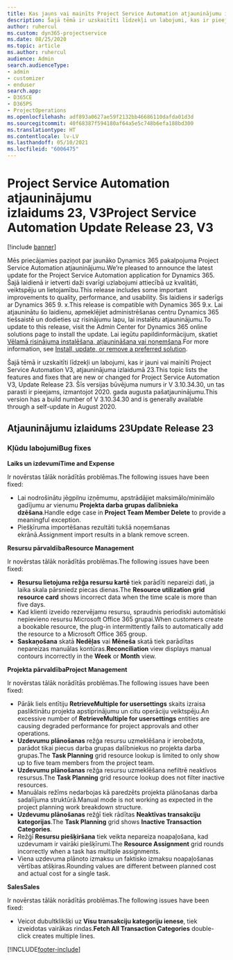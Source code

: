 ```yaml
---
title: Kas jauns vai mainīts Project Service Automation atjauninājumu izlaidumā 23, V3
description: Šajā tēmā ir uzskaitīti līdzekļi un labojumi, kas ir pieejami Project Service Automation atjauninājumu izlaidumā 23, V3.
author: ruhercul
ms.custom: dyn365-projectservice
ms.date: 08/25/2020
ms.topic: article
ms.author: ruhercul
audience: Admin
search.audienceType:
- admin
- customizer
- enduser
search.app:
- D365CE
- D365PS
- ProjectOperations
ms.openlocfilehash: adf893a0627ae59f2132bb46686110dafda01d3d
ms.sourcegitcommit: 40f68387f594180af64a5e5c748b6efa188bd300
ms.translationtype: HT
ms.contentlocale: lv-LV
ms.lasthandoff: 05/10/2021
ms.locfileid: "6006475"
---
```

# <a name="project-service-automation-update-release-23-v3"></a><span data-ttu-id="4e9bf-103">Project Service Automation atjauninājumu izlaidums 23, V3</span><span class="sxs-lookup"><span data-stu-id="4e9bf-103">Project Service Automation Update Release 23, V3</span></span>

[!include [banner](../includes/psa-now-project-operations.md)]

<span data-ttu-id="4e9bf-104">Mēs priecājamies paziņot par jaunāko Dynamics 365 pakalpojuma Project Service Automation atjauninājumu.</span><span class="sxs-lookup"><span data-stu-id="4e9bf-104">We’re pleased to announce the latest update for the Project Service Automation application for Dynamics 365.</span></span> <span data-ttu-id="4e9bf-105">Šajā laidienā ir ietverti daži svarīgi uzlabojumi attiecībā uz kvalitāti, veiktspēju un lietojamību.</span><span class="sxs-lookup"><span data-stu-id="4e9bf-105">This release includes some important improvements to quality, performance, and usability.</span></span> <span data-ttu-id="4e9bf-106">Šis laidiens ir saderīgs ar Dynamics 365 9. x.</span><span class="sxs-lookup"><span data-stu-id="4e9bf-106">This release is compatible with Dynamics 365 9.x.</span></span> <span data-ttu-id="4e9bf-107">Lai atjauninātu šo laidienu, apmeklējiet administrēšanas centru Dynamics 365 tiešsaistē un dodieties uz risinājumu lapu, lai instalētu atjauninājumu.</span><span class="sxs-lookup"><span data-stu-id="4e9bf-107">To update to this release, visit the Admin Center for Dynamics 365 online solutions page to install the update.</span></span> <span data-ttu-id="4e9bf-108">Lai iegūtu papildinformācijum, skatiet [Vēlamā risinājuma instalēšana, atjaunināšana vai noņemšana](/power-platform/admin/install-remove-preferred-solution).</span><span class="sxs-lookup"><span data-stu-id="4e9bf-108">For more information, see [Install, update, or remove a preferred solution](/power-platform/admin/install-remove-preferred-solution).</span></span>

<span data-ttu-id="4e9bf-109">Šajā tēmā ir uzskaitīti līdzekļi un labojumi, kas ir jauni vai mainīti Project Service Automation V3, atjauninājuma izlaidumā 23.</span><span class="sxs-lookup"><span data-stu-id="4e9bf-109">This topic lists the features and fixes that are new or changed for Project Service Automation V3, Update Release 23.</span></span> <span data-ttu-id="4e9bf-110">Šīs versijas būvējuma numurs ir V 3.10.34.30, un tas parasti ir pieejams, izmantojot 2020. gada augusta pašatjauninājumu.</span><span class="sxs-lookup"><span data-stu-id="4e9bf-110">This version has a build number of V 3.10.34.30 and is generally available through a self-update in August 2020.</span></span>

## <a name="update-release-23"></a><span data-ttu-id="4e9bf-111">Atjauninājumu izlaidums 23</span><span class="sxs-lookup"><span data-stu-id="4e9bf-111">Update Release 23</span></span>

### <a name="bug-fixes"></a><span data-ttu-id="4e9bf-112">Kļūdu labojumi</span><span class="sxs-lookup"><span data-stu-id="4e9bf-112">Bug fixes</span></span>

<span data-ttu-id="4e9bf-113">**Laiks un izdevumi**</span><span class="sxs-lookup"><span data-stu-id="4e9bf-113">**Time and Expense**</span></span>

<span data-ttu-id="4e9bf-114">Ir novērstas tālāk norādītās problēmas.</span><span class="sxs-lookup"><span data-stu-id="4e9bf-114">The following issues have been fixed:</span></span>
- <span data-ttu-id="4e9bf-115">Lai nodrošinātu jēgpilnu izņēmumu, apstrādājiet maksimālo/minimālo gadījumu ar vienumu **Projekta darba grupas dalībnieka dzēšana**.</span><span class="sxs-lookup"><span data-stu-id="4e9bf-115">Handle edge case in **Project Team Member Delete** to provide a meaningful exception.</span></span>
- <span data-ttu-id="4e9bf-116">Piešķīruma importēšanas rezultāti tukšā noņemšanas ekrānā.</span><span class="sxs-lookup"><span data-stu-id="4e9bf-116">Assignment import results in a blank remove screen.</span></span>

<span data-ttu-id="4e9bf-117">**Resursu pārvaldība**</span><span class="sxs-lookup"><span data-stu-id="4e9bf-117">**Resource Management**</span></span>

<span data-ttu-id="4e9bf-118">Ir novērstas tālāk norādītās problēmas.</span><span class="sxs-lookup"><span data-stu-id="4e9bf-118">The following issues have been fixed:</span></span>

- <span data-ttu-id="4e9bf-119">**Resursu lietojuma režģa resursu kartē** tiek parādīti nepareizi dati, ja laika skala pārsniedz piecas dienas.</span><span class="sxs-lookup"><span data-stu-id="4e9bf-119">The **Resource utilization grid resource card** shows incorrect data when the time scale is more than five days.</span></span>
- <span data-ttu-id="4e9bf-120">Kad klienti izveido rezervējamu resursu, spraudnis periodiski automātiski nepievieno resursu Microsoft Office 365 grupai.</span><span class="sxs-lookup"><span data-stu-id="4e9bf-120">When customers create a bookable resource, the plug-in intermittently fails to automatically add the resource to a Microsoft Office 365 group.</span></span>
- <span data-ttu-id="4e9bf-121">**Saskaņošana** skatā **Nedēļas** vai **Mēneša** skatā tiek parādītas nepareizas manuālas kontūras.</span><span class="sxs-lookup"><span data-stu-id="4e9bf-121">**Reconciliation** view displays manual contours incorrectly in the **Week** or **Month** view.</span></span>

<span data-ttu-id="4e9bf-122">**Projekta pārvaldība**</span><span class="sxs-lookup"><span data-stu-id="4e9bf-122">**Project Management**</span></span>

<span data-ttu-id="4e9bf-123">Ir novērstas tālāk norādītās problēmas.</span><span class="sxs-lookup"><span data-stu-id="4e9bf-123">The following issues have been fixed:</span></span>

- <span data-ttu-id="4e9bf-124">Pārāk liels entītiju **RetrieveMultiple for usersettings** skaits izraisa pasliktinātu projekta apstiprinājumu un citu operāciju veiktspēju.</span><span class="sxs-lookup"><span data-stu-id="4e9bf-124">An excessive number of **RetrieveMultiple for usersettings** entities are causing degraded performance for project approvals and other operations.</span></span>
- <span data-ttu-id="4e9bf-125">**Uzdevumu plānošanas** režģa resursu uzmeklēšana ir ierobežota, parādot tikai piecus darba grupas dalībniekus no projekta darba grupas.</span><span class="sxs-lookup"><span data-stu-id="4e9bf-125">The **Task Planning** grid resource lookup is limited to only show up to five team members from the project team.</span></span> 
- <span data-ttu-id="4e9bf-126">**Uzdevumu plānošanas** režģa resursu uzmeklēšana nefiltrē neaktīvos resursus.</span><span class="sxs-lookup"><span data-stu-id="4e9bf-126">The **Task Planning** grid resource lookup does not filter inactive resources.</span></span>
- <span data-ttu-id="4e9bf-127">Manuālais režīms nedarbojas kā paredzēts projekta plānošanas darba sadalījuma struktūrā.</span><span class="sxs-lookup"><span data-stu-id="4e9bf-127">Manual mode is not working as expected in the project planning work breakdown structure.</span></span>
- <span data-ttu-id="4e9bf-128">**Uzdevumu plānošanas** režģī tiek rādītas **Neaktīvas transakciju kategorijas**.</span><span class="sxs-lookup"><span data-stu-id="4e9bf-128">The **Task Planning** grid shows **Inactive Transaction Categories**.</span></span>
- <span data-ttu-id="4e9bf-129">Režģī **Resursu piešķiršana** tiek veikta nepareiza noapaļošana, kad uzdevumam ir vairāki piešķīrumi.</span><span class="sxs-lookup"><span data-stu-id="4e9bf-129">The **Resource Assignment** grid rounds incorrectly when a task has multiple assignments.</span></span>
- <span data-ttu-id="4e9bf-130">Viena uzdevuma plānoto izmaksu un faktisko izmaksu noapaļošanas vērtības atšķiras.</span><span class="sxs-lookup"><span data-stu-id="4e9bf-130">Rounding values are different between planned cost and actual cost for a single task.</span></span>

<span data-ttu-id="4e9bf-131">**Sales**</span><span class="sxs-lookup"><span data-stu-id="4e9bf-131">**Sales**</span></span>

<span data-ttu-id="4e9bf-132">Ir novērstas tālāk norādītās problēmas.</span><span class="sxs-lookup"><span data-stu-id="4e9bf-132">The following issues have been fixed:</span></span>

- <span data-ttu-id="4e9bf-133">Veicot dubultklikšķi uz **Visu transakciju kategoriju ienese**, tiek izveidotas vairākas rindas.</span><span class="sxs-lookup"><span data-stu-id="4e9bf-133">**Fetch All Transaction Categories** double-click creates multiple lines.</span></span>


[!INCLUDE[footer-include](../includes/footer-banner.md)]